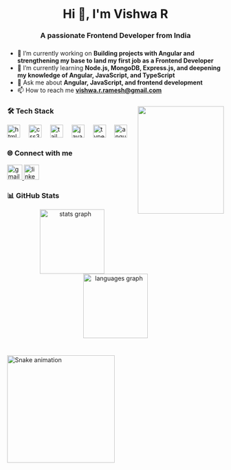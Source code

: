 <h1 align="center">Hi 👋, I'm Vishwa R</h1>
<h3 align="center">A passionate Frontend Developer from India</h3>

###
- 🔭 I’m currently working on **Building projects with Angular and strengthening my base to land my first job as a Frontend Developer**  
- 🌱 I’m currently learning **Node.js, MongoDB, Express.js, and deepening my knowledge of Angular, JavaScript, and TypeScript**  
- 💬 Ask me about **Angular, JavaScript, and frontend development**  
- 📫 How to reach me **vishwa.r.ramesh@gmail.com**

###
<img align="right" height="250" width="200" src="https://giffiles.alphacoders.com/363/36305.gif" />

###
<h3 align="left">🛠 Tech Stack</h3>
<div align="left">
  <img src="https://cdn.jsdelivr.net/gh/devicons/devicon/icons/html5/html5-original.svg" height="30" alt="html5 logo" />
  <img width="12" />
  <img src="https://cdn.jsdelivr.net/gh/devicons/devicon/icons/css3/css3-original.svg" height="30" alt="css3 logo" />
  <img width="12" />
  <img src="https://img.shields.io/badge/TailwindCSS-38B2AC?style=for-the-badge&logo=tailwind-css&logoColor=white" height="30" alt="tailwind logo" />
  <img width="12" />
  <img src="https://cdn.jsdelivr.net/gh/devicons/devicon/icons/javascript/javascript-original.svg" height="30" alt="javascript logo" />
  <img width="12" />
  <img src="https://cdn.jsdelivr.net/gh/devicons/devicon/icons/typescript/typescript-original.svg" height="30" alt="typescript logo" />
  <img width="12" />
  <img src="https://cdn.jsdelivr.net/gh/devicons/devicon/icons/angularjs/angularjs-original.svg" height="30" alt="angular logo" />
</div>

###
<h3 align="left">🌐 Connect with me</h3>
<div align="left">
  <a href="mailto:vishwa.r.ramesh@gmail.com">
    <img src="https://img.shields.io/static/v1?message=Gmail&logo=gmail&label=&color=D14836&logoColor=white&labelColor=&style=for-the-badge" height="35" alt="gmail logo" />
  </a>
  <a href="https://www.linkedin.com/in/vishwa-frontend" target="_blank">
    <img src="https://img.shields.io/static/v1?message=LinkedIn&logo=linkedin&label=&color=0077B5&logoColor=white&labelColor=&style=for-the-badge" height="35" alt="linkedin logo" />
  </a>
</div>

###
<h3 align="left">📊 GitHub Stats</h3>
<div align="center">
  <img src="https://github-readme-stats.vercel.app/api?username=Vishwa-Sam&hide_title=false&hide_rank=false&show_icons=true&include_all_commits=true&count_private=true&disable_animations=false&theme=dracula&locale=en&hide_border=false" height="150" alt="stats graph" />
  <img src="https://github-readme-stats.vercel.app/api/top-langs?username=Vishwa-Sam&locale=en&hide_title=false&layout=compact&card_width=320&langs_count=5&theme=dracula&hide_border=false" height="150" alt="languages graph" />
</div>

###
<br clear="both">
<img src="https://media.giphy.com/media/3o7btNhMBytxAM6YBa/giphy.gif" alt="Snake animation" width="250" />
